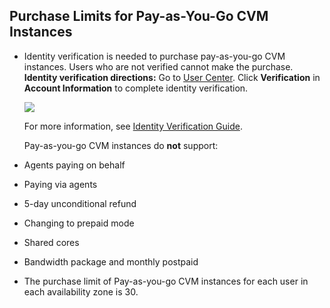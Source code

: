 ## Purchase Limits for Pay-as-You-Go CVM Instances
- Identity verification is needed to purchase pay-as-you-go CVM instances. Users who are not verified cannot make the purchase.
  **Identity verification directions:**
  Go to [User Center](https://console.cloud.tencent.com/developer). Click **Verification** in **Account Information** to complete identity verification.
  
  ![](https://main.qcloudimg.com/raw/5cd828fc5980561043e4052e70491dc7.png) 
  
  For more information, see [Identity Verification Guide](https://cloud.tencent.com/document/product/378/3629).

  Pay-as-you-go CVM instances do **not** support:

 - Agents paying on behalf

 - Paying via agents

 - 5-day unconditional refund

 - Changing to prepaid mode

 - Shared cores

 - Bandwidth package and monthly postpaid

-  The purchase limit of Pay-as-you-go CVM instances for each user in each availability zone is 30.

